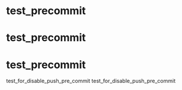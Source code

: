 # test_precommit
# test_precommit
# test_precommit

test_for_disable_push_pre_commit
test_for_disable_push_pre_commit
